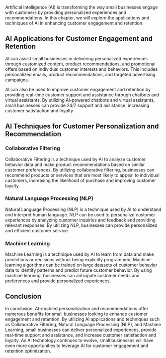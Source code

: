 
Artificial Intelligence (AI) is transforming the way small businesses engage with customers by providing personalized experiences and recommendations. In this chapter, we will explore the applications and techniques of AI in enhancing customer engagement and retention.

AI Applications for Customer Engagement and Retention
-----------------------------------------------------

AI can assist small businesses in delivering personalized experiences through customized content, product recommendations, and promotional offers based on individual customer interests and behaviors. This includes personalized emails, product recommendations, and targeted advertising campaigns.

AI can also be used to improve customer engagement and retention by providing real-time customer support and assistance through chatbots and virtual assistants. By utilizing AI-powered chatbots and virtual assistants, small businesses can provide 24/7 support and assistance, increasing customer satisfaction and loyalty.

AI Techniques for Customer Personalization and Recommendation
-------------------------------------------------------------

### Collaborative Filtering

Collaborative Filtering is a technique used by AI to analyze customer behavior data and make product recommendations based on similar customer preferences. By utilizing collaborative filtering, businesses can recommend products or services that are most likely to appeal to individual customers, increasing the likelihood of purchase and improving customer loyalty.

### Natural Language Processing (NLP)

Natural Language Processing (NLP) is a technique used by AI to understand and interpret human language. NLP can be used to personalize customer experiences by analyzing customer inquiries and feedback and providing relevant responses. By utilizing NLP, businesses can provide personalized and efficient customer service.

### Machine Learning

Machine Learning is a technique used by AI to learn from data and make predictions or decisions without being explicitly programmed. Machine learning algorithms can be trained on large datasets of customer behavior data to identify patterns and predict future customer behavior. By using machine learning, businesses can anticipate customer needs and preferences and provide personalized experiences.

Conclusion
----------

In conclusion, AI-enabled personalization and recommendations offer numerous benefits for small businesses looking to enhance customer engagement and retention. By utilizing AI applications and techniques such as Collaborative Filtering, Natural Language Processing (NLP), and Machine Learning, small businesses can deliver personalized experiences, provide real-time support and assistance, and increase customer satisfaction and loyalty. As AI technology continues to evolve, small businesses will have even more opportunities to leverage AI for customer engagement and retention optimization.
